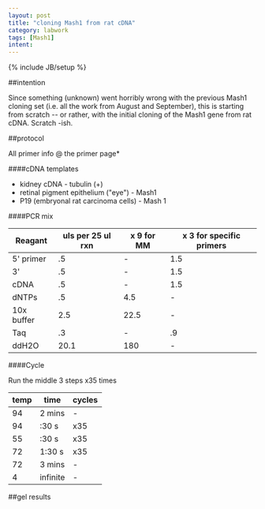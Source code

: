 ```yaml
---
layout: post
title: "cloning Mash1 from rat cDNA"
category: labwork
tags: [Mash1]
intent: 
---
```


{% include JB/setup %}

##intention

Since something (unknown) went horribly wrong with the previous Mash1 cloning set (i.e. all the work from August and September), this is starting from scratch -- or rather, with the initial cloning of the Mash1 gene from rat cDNA. Scratch -ish.

##protocol

All primer info @ the primer page*

####cDNA templates
 * kidney cDNA - tubulin (+) 
 * retinal pigment epithelium ("eye") - Mash1
 * P19 (embryonal rat carcinoma cells) - Mash 1

####PCR mix

| Reagant | uls per 25 ul rxn | x 9 for MM | x 3 for specific primers
| ------------- |------------------------| ---------------------|-----------------------------------|
| 5' primer	| .5 			| - 			| 1.5 |
| 3'		| .5 			| - 			| 1.5 |
| cDNA	| .5 			| - 			| 1.5 |
| dNTPs 	| .5 			| 4.5 		| - |
| 10x buffer | 2.5 		| 22.5 		| - | 
| Taq 	| .3 			| -			| .9 |
| ddH2O 	| 20.1 		| 180		| - |

####Cycle

Run the middle 3 steps x35 times

| temp | time | cycles |
| ------------- |-------------| -------------|
| 94 | 2 mins | - |
| 94 | :30 s | x35 |
| 55 | :30 s | x35 |
| 72 | 1:30 s | x35 |
| 72 | 3 mins | - |
| 4 | infinite | - |



##gel results

